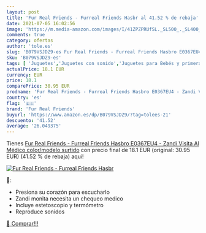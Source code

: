 ```yaml
---
layout: post
title: 'Fur Real Friends - Furreal Friends Hasbr al 41.52 % de rebaja'
date: 2021-07-05 16:02:56
image: 'https://m.media-amazon.com/images/I/41ZPZPRUfSL._SL500_._SL400_.jpg'
comments: true
category: ofertas
author: 'tole.es'
slug: 'B079VSJDZ9-es Fur Real Friends - Furreal Friends Hasbro E0367EU4 - Zandi...'
sku: 'B079VSJDZ9-es'
tags: [ 'Juguetes','Juguetes con sonido','Juguetes para Bebés y primera infancia','Juguetes y juegos','fur real friends','hasbro', ]
actualPrice: 18.1 EUR
currency: EUR
price: 18.1
comparePrice: 30.95 EUR
prodname: 'Fur Real Friends - Furreal Friends Hasbro E0367EU4 - Zandi Visita Al Médico   color/modelo surtido'
country: 'es'
flag: '🇪🇸'
brand: 'Fur Real Friends'
buyurl: 'https://www.amazon.es/dp/B079VSJDZ9/?tag=tolees-21'
descuento: '41.52'
average: '26.049375'
---
```


Tienes [Fur Real Friends - Furreal Friends Hasbro E0367EU4 - Zandi Visita Al Médico   color/modelo surtido](https://www.amazon.es/dp/B079VSJDZ9/?tag=tolees-21) con precio final de  18.1 EUR (original: 30.95 EUR) (41.52 %  de rebaja) aqui!

[![Fur Real Friends - Furreal Friends Hasbr](https://m.media-amazon.com/images/I/41ZPZPRUfSL._SL500_._SL400_.jpg)](https://www.amazon.es/dp/B079VSJDZ9/?tag=tolees-21)

🔎:

- Presiona su corazón para escucharlo
- Zandi monita necesita un chequeo medico
- Incluye estetoscopio y termómetro
- Reproduce sonidos

[🛒 Comprar!!!](https://www.amazon.es/dp/B079VSJDZ9/?tag=tolees-21)
